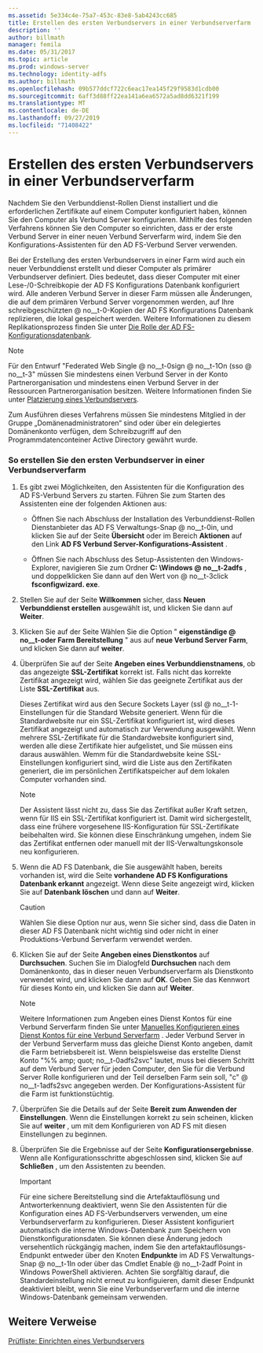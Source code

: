 ```yaml
---
ms.assetid: 5e334c4e-75a7-453c-83e8-5ab4243cc685
title: Erstellen des ersten Verbundservers in einer Verbundserverfarm
description: ''
author: billmath
manager: femila
ms.date: 05/31/2017
ms.topic: article
ms.prod: windows-server
ms.technology: identity-adfs
ms.author: billmath
ms.openlocfilehash: 09b577ddcf722c6eac17ea145f29f9583d1cdb00
ms.sourcegitcommit: 6aff3d88ff22ea141a6ea6572a5ad8dd6321f199
ms.translationtype: MT
ms.contentlocale: de-DE
ms.lasthandoff: 09/27/2019
ms.locfileid: "71408422"
---
```

# <a name="create-the-first-federation-server-in-a-federation-server-farm"></a>Erstellen des ersten Verbundservers in einer Verbundserverfarm

Nachdem Sie den Verbunddienst-Rollen Dienst installiert und die erforderlichen Zertifikate auf einem Computer konfiguriert haben, können Sie den Computer als Verbund Server konfigurieren. Mithilfe des folgenden Verfahrens können Sie den Computer so einrichten, dass er der erste Verbund Server in einer neuen Verbund Serverfarm wird, indem Sie den Konfigurations-Assistenten für den AD FS-Verbund Server verwenden.  
  
Bei der Erstellung des ersten Verbundservers in einer Farm wird auch ein neuer Verbunddienst erstellt und dieser Computer als primärer Verbundserver definiert. Dies bedeutet, dass dieser Computer mit einer Lese-/0-Schreibkopie der AD FS Konfigurations Datenbank konfiguriert wird. Alle anderen Verbund Server in dieser Farm müssen alle Änderungen, die auf dem primären Verbund Server vorgenommen werden, auf Ihre schreibgeschützten @ no__t-0-Kopien der AD FS Konfigurations Datenbank replizieren, die lokal gespeichert werden. Weitere Informationen zu diesem Replikationsprozess finden Sie unter [Die Rolle der AD FS-Konfigurationsdatenbank](../../ad-fs/technical-reference/The-Role-of-the-AD-FS-Configuration-Database.md).  
  
> [!NOTE]  
> Für den Entwurf "Federated Web Single @ no__t-0sign @ no__t-1On \(sso @ no__t-3" müssen Sie mindestens einen Verbund Server in der Konto Partnerorganisation und mindestens einen Verbund Server in der Ressourcen Partnerorganisation besitzen. Weitere Informationen finden Sie unter [Platzierung eines Verbundservers](https://technet.microsoft.com/library/dd807127.aspx).  
  
Zum Ausführen dieses Verfahrens müssen Sie mindestens Mitglied in der Gruppe „Domänenadministratoren“ sind oder über ein delegiertes Domänenkonto verfügen, dem Schreibzugriff auf den Programmdatenconteiner Active Directory gewährt wurde.  
  
### <a name="to-create-the-first-federation-server-in-a-federation-server-farm"></a>So erstellen Sie den ersten Verbundserver in einer Verbundserverfarm  
  
1.  Es gibt zwei Möglichkeiten, den Assistenten für die Konfiguration des AD FS-Verbund Servers zu starten. Führen Sie zum Starten des Assistenten eine der folgenden Aktionen aus:  
  
    -   Öffnen Sie nach Abschluss der Installation des Verbunddienst-Rollen Dienstanbieter das AD FS Verwaltungs-Snap @ no__t-0in, und klicken Sie auf der Seite **Übersicht** oder im Bereich **Aktionen** auf den Link **AD FS Verbund Server-Konfigurations-Assistent** .  
  
    -   Öffnen Sie nach Abschluss des Setup-Assistenten den Windows-Explorer, navigieren Sie zum Ordner **C: \\Windows @ no__t-2adfs** , und doppelklicken Sie dann auf den Wert von @ no__t-3click **fsconfigwizard. exe**.  
  
2.  Stellen Sie auf der Seite **Willkommen** sicher, dass **Neuen Verbunddienst erstellen** ausgewählt ist, und klicken Sie dann auf **Weiter**.  
  
3.  Klicken Sie auf der Seite Wählen Sie die Option " **eigenständige @ no__t-oder Farm Bereitstellung** " aus auf **neue Verbund Server Farm**, und klicken Sie dann auf **weiter**.  
  
4.  Überprüfen Sie auf der Seite **Angeben eines Verbunddienstnamens**, ob das angezeigte **SSL-Zertifikat** korrekt ist. Falls nicht das korrekte Zertifikat angezeigt wird, wählen Sie das geeignete Zertifikat aus der Liste **SSL-Zertifikat** aus.  
  
    Dieses Zertifikat wird aus den Secure Sockets Layer \(ssl @ no__t-1-Einstellungen für die Standard Website generiert. Wenn für die Standardwebsite nur ein SSL-Zertifikat konfiguriert ist, wird dieses Zertifikat angezeigt und automatisch zur Verwendung ausgewählt. Wenn mehrere SSL-Zertifikate für die Standardwebsite konfiguriert sind, werden alle diese Zertifikate hier aufgelistet, und Sie müssen eins daraus auswählen. Wemm für die Standardwebsite keine SSL-Einstellungen konfiguriert sind, wird die Liste aus den Zertifikaten generiert, die im persönlichen Zertifikatspeicher auf dem lokalen Computer vorhanden sind.  
  
    > [!NOTE]  
    > Der Assistent lässt nicht zu, dass Sie das Zertifikat außer Kraft setzen, wenn für IIS ein SSL-Zertifikat konfiguriert ist. Damit wird sichergestellt, dass eine frühere vorgesehene IIS-Konfiguration für SSL-Zertifikate beibehalten wird. Sie können diese Einschränkung umgehen, indem Sie das Zertifikat entfernen oder manuell mit der IIS-Verwaltungskonsole neu konfigurieren.  
  
5.  Wenn die AD FS Datenbank, die Sie ausgewählt haben, bereits vorhanden ist, wird die Seite **vorhandene AD FS Konfigurations Datenbank erkannt** angezeigt. Wenn diese Seite angezeigt wird, klicken Sie auf **Datenbank löschen** und dann auf **Weiter**.  
  
    > [!CAUTION]  
    > Wählen Sie diese Option nur aus, wenn Sie sicher sind, dass die Daten in dieser AD FS Datenbank nicht wichtig sind oder nicht in einer Produktions-Verbund Serverfarm verwendet werden.  
  
6.  Klicken Sie auf der Seite **Angeben eines Dienstkontos** auf **Durchsuchen**. Suchen Sie im Dialogfeld **Durchsuchen** nach dem Domänenkonto, das in dieser neuen Verbundserverfarm als Dienstkonto verwendet wird, und klicken Sie dann auf **OK**. Geben Sie das Kennwort für dieses Konto ein, und klicken Sie dann auf **Weiter**.  
  
    > [!NOTE]  
    > Weitere Informationen zum Angeben eines Dienst Kontos für eine Verbund Serverfarm finden Sie unter [Manuelles Konfigurieren eines Dienst Kontos für eine Verbund Serverfarm](Manually-Configure-a-Service-Account-for-a-Federation-Server-Farm.md) . Jeder Verbund Server in der Verbund Serverfarm muss das gleiche Dienst Konto angeben, damit die Farm betriebsbereit ist. Wenn beispielsweise das erstellte Dienst Konto "%% amp; quot; no__t-0adfs2svc" lautet, muss bei diesem Schritt auf dem Verbund Server für jeden Computer, den Sie für die Verbund Server Rolle konfigurieren und der Teil derselben Farm sein soll, "c" @ no__t-1adfs2svc angegeben werden. Der Konfigurations-Assistent für die Farm ist funktionstüchtig.  
  
7.  Überprüfen Sie die Details auf der Seite **Bereit zum Anwenden der Einstellungen**. Wenn die Einstellungen korrekt zu sein scheinen, klicken Sie auf **weiter** , um mit dem Konfigurieren von AD FS mit diesen Einstellungen zu beginnen.  
  
8.  Überprüfen Sie die Ergebnisse auf der Seite **Konfigurationsergebnisse**. Wenn alle Konfigurationsschritte abgeschlossen sind, klicken Sie auf **Schließen** , um den Assistenten zu beenden.  
  
    > [!IMPORTANT]  
    > Für eine sichere Bereitstellung sind die Artefaktauflösung und Antworterkennung deaktiviert, wenn Sie den Assistenten für die Konfiguration eines AD FS-Verbundservers verwenden, um eine Verbundserverfarm zu konfigurieren. Dieser Assistent konfiguriert automatisch die interne Windows-Datenbank zum Speichern von Dienstkonfigurationsdaten. Sie können diese Änderung jedoch versehentlich rückgängig machen, indem Sie den artefaktauflösungs-Endpunkt entweder über den Knoten **Endpunkte** im AD FS Verwaltungs-Snap @ no__t-1In oder über das Cmdlet Enable @ no__t-2adf Point in Windows PowerShell aktivieren. Achten Sie sorgfältig darauf, die Standardeinstellung nicht erneut zu konfiguieren, damit dieser Endpunkt deaktiviert bleibt, wenn Sie eine Verbundserverfarm und die interne Windows-Datenbank gemeinsam verwenden.  
  
## <a name="additional-references"></a>Weitere Verweise  
[Prüfliste: Einrichten eines Verbundservers](Checklist--Setting-Up-a-Federation-Server.md)  
  

